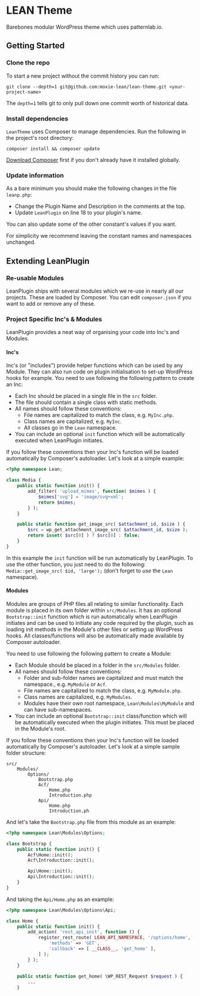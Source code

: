 # LEAN Theme
Barebones modular WordPress theme which uses patternlab.io.

## Getting Started

### Clone the repo
To start a new project without the commit history you can run:

```
git clone --depth=1 git@github.com:moxie-lean/lean-theme.git <your-project-name>
```

The `depth=1` tells git to only pull down one commit worth of historical data.

### Install dependencies

`LeanTheme` uses Composer to manage dependencies. Run the following in the project's root directory:

```
composer install && composer update
```

[Download Composer](https://getcomposer.org/download/) first if you don't already have it installed globally.

### Update information

As a bare minimum you should make the following changes in the file ```leanp.php```:
 
- Change the Plugin Name and Description in the comments at the top.
- Update ```LeanPlugin``` on line 18 to your plugin's name.

You can also update some of the other constant's values if you want.

For simplicity we recommend leaving the constant names and namespaces unchanged.


## Extending LeanPlugin

### Re-usable Modules
LeanPlugin ships with several modules which we re-use in nearly all our projects. These are loaded by Composer. You can edit ```composer.json``` if you want to add or remove any of these.

### Project Specific Inc's & Modules
LeanPlugin provides a neat way of organising your code into Inc's and Modules.

#### Inc's
Inc's (or "includes") provide helper functions which can be used by any Module. They can also run code on plugin initialisation to set-up WordPress hooks for example. You need to use following the following pattern to create an Inc:

- Each Inc should be placed in a single file in the ```src``` folder.
- The file should contain a single class with static methods.
- All names should follow these conventions:
    - File names are capitalized to match the class, e.g. ```MyInc.php```.
    - Class names are capitalized, e.g. ```MyInc```.
    - All classes go in the ```Lean``` namespace.
- You can include an optional ```init``` function which will be automatically executed when LeanPlugin initiates.

If you follow these conventions then your Inc's function will be loaded automatically by Composer's autoloader. Let's look at a simple example:

```php
<?php namespace Lean;

class Media {
    public static function init() {
        add_filter( 'upload_mimes', function( $mimes ) {
            $mimes['svg'] = 'image/svg+xml';
            return $mimes;
        } );
    }

	public static function get_image_src( $attachment_id, $size ) {
		$src = wp_get_attachment_image_src( $attachment_id, $size );
        return isset( $src[0] ) ? $src[0] : false;
	}
}
```

In this example the ```init``` function will be run automatically by LeanPlugin.
To use the other function, you just need to do the following: ```Media::get_image_src( $id, 'large');``` (don't forget to *use* the ```Lean``` namespace).


#### Modules
Modules are groups of PHP files all relating to similar functionality. Each module is placed in its own folder within ```src/Modules```. It has an optional ```Bootstrap::init``` function which is run automatically when LeanPlugin initiates and can be used to initiate any code required by the plugin, such as loading init methods in the Module's other files or setting up WordPress hooks. All classes/functions will also be automatically made available by Composer autoloader. 

You need to use following the following pattern to create a Module:

- Each Module should be placed in a folder in the ```src/Modules``` folder.
- All names should follow these conventions:
    - Folder and sub-folder names are capitalized and must match the namespace., e.g. ```MyModule``` or ```Acf```.
    - File names are capitalized to match the class, e.g. ```MyModule.php```.
    - Class names are capitalized, e.g. ```MyModules```.
    - Modules have their own root namespace, ```Lean\Modules\MyModule``` and can have sub-namespaces.
- You can include an optional ```Bootstrap::init``` class/function which will be automatically executed when the plugin initiates. This must be placed in the Module's root.

If you follow these conventions then your Inc's function will be loaded automatically by Composer's autoloader. Let's look at a simple sample folder structure:

```
src/
    Modules/
        Options/
            Bootstrap.php
            Acf/
                Home.php
                Introduction.php
            Api/
                Home.php
                Introduction.ph
```                 
      
And let's take the ```Bootstrap.php``` file from this module as an example:

```php
<?php namespace Lean\Modules\Options;

class Bootstrap {
    public static function init() {
        Acf\Home::init();
        Acf\Introduction::init();

        Api\Home::init();
        Api\Introduction::init();
    }
}
```

And taking the ```Api/Home.php``` as an example:
 
```php
<?php namespace Lean\Modules\Options\Api;

class Home {
	public static function init() {
		add_action( 'rest_api_init', function () {
			register_rest_route( LEAN_API_NAMESPACE, '/options/home', [
				'methods' => 'GET',
				'callback' => [ __CLASS__, 'get_home' ],
			] );
		} );
	}
	
	public static function get_home( \WP_REST_Request $request ) {
	    ...
	}
```
